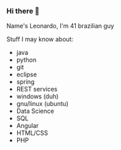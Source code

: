 ### Hi there 👋

Name's Leonardo, I'm 41 brazilian guy

Stuff I may know about:
- java
- python
- git
- eclipse
- spring
- REST services
- windows (duh)
- gnu/linux (ubuntu)
- Data Science
- SQL
- Angular
- HTML/CSS
- PHP
